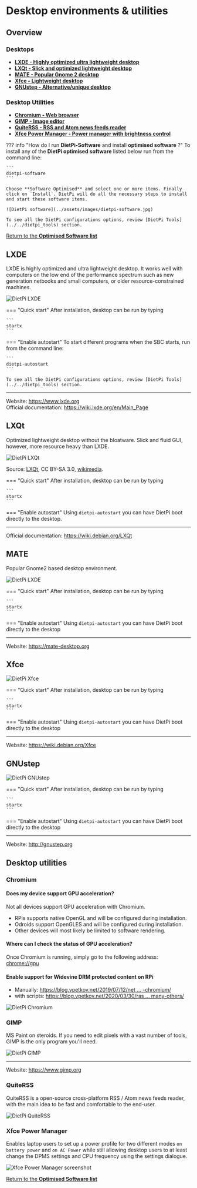 # Desktop environments & utilities

## Overview

### Desktops

- [**LXDE - Highly optimized ultra lightweight desktop**](#lxde)
- [**LXQt - Slick and optimized lightweight desktop**](#lxqt)
- [**MATE - Popular Gnome 2 desktop**](#mate)
- [**Xfce - Lightweight desktop**](#xfce)
- [**GNUstep - Alternative/unique desktop**](#gnustep)

### Desktop Utilities

- [**Chromium - Web browser**](#chromium)
- [**GIMP - Image editor**](#gimp)
- [**QuiteRSS - RSS and Atom news feeds reader**](#quiterss)
- [**Xfce Power Manager - Power manager with brightness control**](#xfce-power-manager)

??? info "How do I run **DietPi-Software** and install **optimised software** ?"
    To install any of the **DietPi optimised software** listed below run from the command line:

    ```
    dietpi-software
    ```

    Choose **Software Optimised** and select one or more items. Finally click on `Install`. DietPi will do all the necessary steps to install and start these software items.

    ![DietPi software](../assets/images/dietpi-software.jpg)

    To see all the DietPi configurations options, review [DietPi Tools](../../dietpi_tools) section.

[Return to the **Optimised Software list**](../../software/)

## LXDE

LXDE is highly optimized and ultra lightweight desktop. It works well with computers on the low end of the performance spectrum such as new generation netbooks and small computers, or older resource-constrained machines.

![DietPi LXDE](../assets/images/dietpi-software-LXDE_desktop.jpg)

=== "Quick start"
    After installation, desktop can be run by typing

    ```
    startx
    ```

=== "Enable autostart"
    To start different programs when the SBC starts, run from the command line:

    ```
    dietpi-autostart
    ```

    To see all the DietPi configurations options, review [DietPi Tools](../../dietpi_tools) section.

***

Website: <https://www.lxde.org>  
Official documentation: <https://wiki.lxde.org/en/Main_Page>

## LXQt

Optimized lightweight desktop without the bloatware. Slick and fluid GUI, however, more resource heavy than LXDE.

![DietPi LXQt](../assets/images/dietpi-software-LXQt_desktop.png)

Source: [LXQt](https://lxqt.github.io/screenshots/), CC BY-SA 3.0, [wikimedia](https://commons.wikimedia.org/w/index.php?curid=52420839).

=== "Quick start"
    After installation, desktop can be run by typing

    ```
    startx
    ```

=== "Enable autostart"
    Using `dietpi-autostart` you can have DietPi boot directly to the desktop.

***

Official documentation: <https://wiki.debian.org/LXQt>  

## MATE

Popular Gnome2 based desktop environment.

![DietPi LXDE](../assets/images/dietpi-software-mate-desktop.jpg)

=== "Quick start"
    After installation, desktop can be run by typing

    ```
    startx
    ```

=== "Enable autostart"
    Using `dietpi-autostart` you can have DietPi boot directly to the desktop

***

Website: <https://mate-desktop.org>

## Xfce

![DietPi Xfce](../assets/images/dietpi-software-xfce-desktop.jpg)

=== "Quick start"
    After installation, desktop can be run by typing

    ```
    startx
    ```

=== "Enable autostart"
    Using `dietpi-autostart` you can have DietPi boot directly to the desktop

***

Website: <https://wiki.debian.org/Xfce>

## GNUstep

![DietPi GNUstep](../assets/images/dietpi-software-gnustep-desktop.jpg)

=== "Quick start"
    After installation, desktop can be run by typing

    ```
    startx
    ```

=== "Enable autostart"
    Using `dietpi-autostart` you can have DietPi boot directly to the desktop

***

Website: <http://gnustep.org>

## Desktop utilities

### Chromium

#### Does my device support GPU acceleration?

Not all devices support GPU acceleration with Chromium.

- RPis supports native OpenGL and will be configured during installation.
- Odroids support OpenGLES and will be configured during installation.
- Other devices will most likely be limited to software rendering.

#### Where can I check the status of GPU acceleration?

Once Chromium is running, simply go to the following address: <chrome://gpu>

#### Enable support for Widevine DRM protected content on RPi

- Manually: [https://blog.vpetkov.net/2019/07/12/net ... -chromium/](https://blog.vpetkov.net/2019/07/12/netflix-and-spotify-on-a-raspberry-pi-4-with-latest-default-chromium/)
- with scripts: [https://blog.vpetkov.net/2020/03/30/ras ... many-others/](https://blog.vpetkov.net/2020/03/30/raspberry-pi-netflix-one-line-easy-install-along-with-hulu-amazon-prime-disney-plus-hbo-spotify-pandora-and-many-others/)

![DietPi Chromium](../assets/images/dietpi-software-desktop-tools-chromium.jpg)

### GIMP

MS Paint on steroids. If you need to edit pixels with a vast number of tools, GIMP is the only program you'll need.

![DietPi GIMP](../assets/images/dietpi-software-desktop-tools-gimp.jpg)

***

Website: <https://www.gimp.org>

### QuiteRSS

QuiteRSS is a open-source cross-platform RSS / Atom news feeds reader, with the main idea to be fast and comfortable to the end-user.

![DietPi QuiteRSS](../assets/images/dietpi-software-desktop-tools-quiterss.jpg)

### Xfce Power Manager

Enables laptop users to set up a power profile for two different modes `on battery power` and `on AC Power` while still allowing desktop users to at least change the DPMS settings and CPU frequency using the settings dialogue.

![Xfce Power Manager screenshot](../assets/images/dietpi-software-desktop-tools-xfce4-power-manager.jpg)

[Return to the **Optimised Software list**](../../software/)
